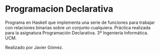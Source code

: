 # Programacion Declarativa 
Programa en Haskell que implementa una serie de funciones para trabajar con relaciones binarias sobre un conjunto cualquiera. Práctica realizada para la asignatura Programación Declarativa. 3º Ingeniería Informática. UCM. 

Realizado por Javier Gómez.
